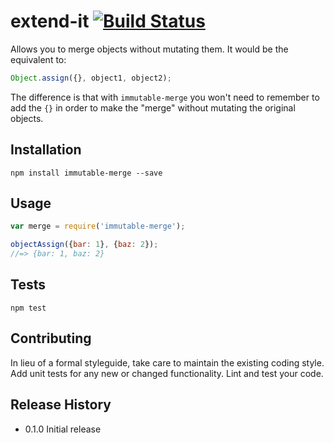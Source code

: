 # extend-it [![Build Status](https://travis-ci.org/reinaldo13/immutable-merge.svg?branch=master)](https://travis-ci.org/reinaldo13/immutable-merge)
Allows you to merge objects without mutating them. It would be the equivalent to:
```javascript
Object.assign({}, object1, object2);
```
The difference is that with `immutable-merge` you won't need to remember to add the `{}` in order to make the "merge" without mutating the original objects.

## Installation
```shell
npm install immutable-merge --save
```

## Usage
```javascript
var merge = require('immutable-merge');

objectAssign({bar: 1}, {baz: 2});
//=> {bar: 1, baz: 2}
```

## Tests
```shell
npm test
```

## Contributing
In lieu of a formal styleguide, take care to maintain the existing coding style.
Add unit tests for any new or changed functionality. Lint and test your code.

## Release History
* 0.1.0 Initial release

